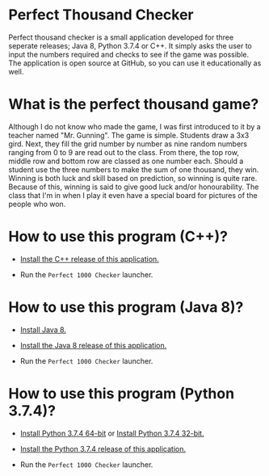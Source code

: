 # Perfect Thousand Checker
Perfect thousand checker is a small application developed for three seperate releases; Java 8, Python 3.7.4 or C++. It simply asks the user to input the numbers required and checks to see if the game was possible. The application is open source at GitHub, so you can use it educationally as well.

# What is the perfect thousand game?
Although I do not know who made the game, I was first introduced to it by a teacher named "Mr. Gunning". The game is simple. Students draw a 3x3 gird. Next, they fill the grid number by number as nine random numbers ranging from 0 to 9 are read out to the class. From there, the top row, middle row and bottom row are classed as one number each. Should a student use the three numbers to make the sum of one thousand, they win. Winning is both luck and skill based on prediction, so winning is quite rare. Because of this, winning is said to give good luck and/or honourability. The class that I'm in when I play it even have a special board for pictures of the people who won.

# How to use this program (C++)?
- [Install the C++ release of this application.](https://github.com/TheLoveableBananaNoodle/perfect_thousand/releases/tag/v1.0_C%2B%2B)

- Run the `Perfect 1000 Checker` launcher.

# How to use this program (Java 8)?
- [Install Java 8.](https://javadl.oracle.com/webapps/download/AutoDL?BundleId=240697_5b13a193868b4bf28bcb45c792fce896)

- [Install the Java 8 release of this application.](https://github.com/TheLoveableBananaNoodle/perfect_thousand/releases/tag/v1.0_Java)

- Run the `Perfect 1000 Checker` launcher.

# How to use this program (Python 3.7.4)?
- [Install Python 3.7.4 64-bit](https://www.python.org/ftp/python/3.7.4/python-3.7.4-amd64.exe) or [Install Python 3.7.4 32-bit.](https://www.python.org/ftp/python/3.7.4/python-3.7.4.exe)

- [Install the Python 3.7.4 release of this application.](https://github.com/TheLoveableBananaNoodle/perfect_thousand/releases/tag/v1.0_Python)

- Run the `Perfect 1000 Checker` launcher.
